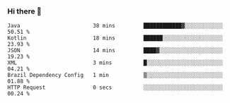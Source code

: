 ### Hi there 👋

<!--START_SECTION:waka-->

```text
Java                       38 mins         ████████████▓░░░░░░░░░░░░   50.51 %
Kotlin                     18 mins         ██████░░░░░░░░░░░░░░░░░░░   23.93 %
JSON                       14 mins         ████▓░░░░░░░░░░░░░░░░░░░░   19.23 %
XML                        3 mins          █░░░░░░░░░░░░░░░░░░░░░░░░   04.21 %
Brazil Dependency Config   1 min           ▒░░░░░░░░░░░░░░░░░░░░░░░░   01.88 %
HTTP Request               0 secs          ░░░░░░░░░░░░░░░░░░░░░░░░░   00.24 %
```

<!--END_SECTION:waka-->

<!--
**jerry-shao/jerry-shao** is a ✨ _special_ ✨ repository because its `README.md` (this file) appears on your GitHub profile.

Here are some ideas to get you started:

- 🔭 I’m currently working on ...
- 🌱 I’m currently learning ...
- 👯 I’m looking to collaborate on ...
- 🤔 I’m looking for help with ...
- 💬 Ask me about ...
- 📫 How to reach me: ...
- 😄 Pronouns: ...
- ⚡ Fun fact: ...
-->
